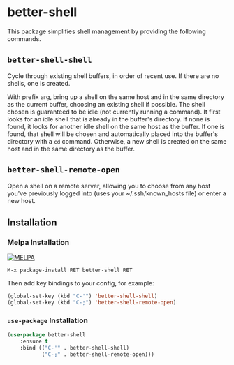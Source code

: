 better-shell
=================

This package simplifies shell management by providing the following
commands.

`better-shell-shell`
--------------------

Cycle through existing shell buffers, in order of recent use.  If
there are no shells, one is created.

With prefix arg, bring up a shell on the same host and in the same
directory as the current buffer, choosing an existing shell if
possible.  The shell chosen is guaranteed to be idle (not currently
running a command).  It first looks for an idle shell that is already
in the buffer's directory.  If none is found, it looks for another
idle shell on the same host as the buffer.  If one is found, that
shell will be chosen and automatically placed into the buffer's
directory with a `cd` command.  Otherwise, a new shell is created on
the same host and in the same directory as the buffer.

`better-shell-remote-open`
--------------------------

Open a shell on a remote server, allowing you to choose from any host
you've previously logged into (uses your ~/.ssh/known_hosts file) or
enter a new host.

Installation
------------

### Melpa Installation

[![MELPA](https://melpa.org/packages/better-shell-badge.svg)](https://melpa.org/#/better-shell)

    M-x package-install RET better-shell RET

Then add key bindings to your config, for example:
```lisp
(global-set-key (kbd "C-'") 'better-shell-shell)
(global-set-key (kbd "C-;") 'better-shell-remote-open)

```
### `use-package` Installation
```lisp
(use-package better-shell
    :ensure t
    :bind (("C-'" . better-shell-shell)
           ("C-;" . better-shell-remote-open)))
```
